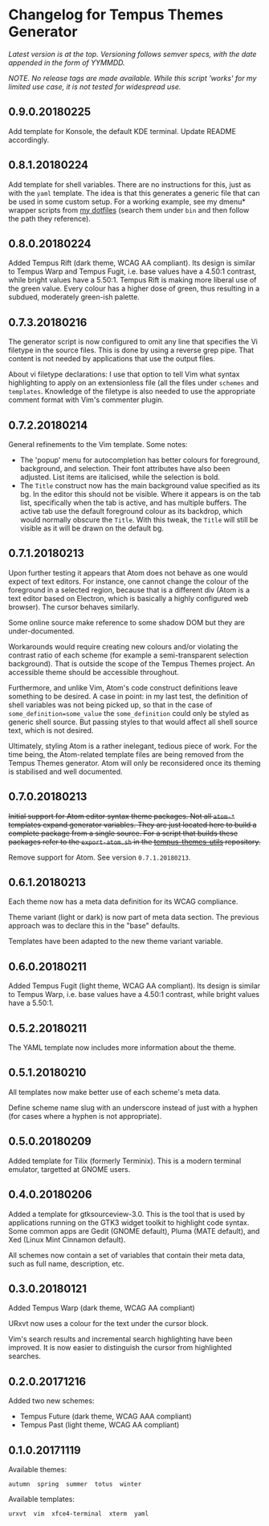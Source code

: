# Changelog for Tempus Themes Generator

*Latest version is at the top. Versioning follows semver specs, with the date appended in the form of YYMMDD.*

*NOTE. No release tags are made available. While this script 'works' for my limited use case, it is not tested for widespread use.*

## 0.9.0.20180225

Add template for Konsole, the default KDE terminal. Update README accordingly.

## 0.8.1.20180224

Add template for shell variables. There are no instructions for this, just as with the `yaml` template. The idea is that this generates a generic file that can be used in some custom setup. For a working example, see my dmenu* wrapper scripts from [my dotfiles](https://github.com/protesilaos/fotfiles) (search them under `bin` and then follow the path they reference).

## 0.8.0.20180224

Added Tempus Rift (dark theme, WCAG AA compliant). Its design is similar to Tempus Warp and Tempus Fugit, i.e. base values have a 4.50:1 contrast, while bright values have a 5.50:1. Tempus Rift is making more liberal use of the green value. Every colour has a higher dose of green, thus resulting in a subdued, moderately green-ish palette.

## 0.7.3.20180216

The generator script is now configured to omit any line that specifies the Vi filetype in the source files. This is done by using a reverse grep pipe. That content is not needed by applications that use the output files.

About vi filetype declarations: I use that option to tell Vim what syntax highlighting to apply on an extensionless file (all the files under `schemes` and `templates`. Knowledge of the filetype is also needed to use the appropriate comment format with Vim's commenter plugin.

## 0.7.2.20180214

General refinements to the Vim template. Some notes:
- The 'popup' menu for autocompletion has better colours for foreground, background, and selection. Their font attributes have also been adjusted. List items are italicised, while the selection is bold.
- The `Title` construct now has the main background value specified as its bg. In the editor this should not be visible. Where it appears is on the tab list, specifically when the tab is active, and has multiple buffers. The active tab use the default foreground colour as its backdrop, which would normally obscure the `Title`. With this tweak, the `Title` will still be visible as it will be drawn on the default bg.

## 0.7.1.20180213

Upon further testing it appears that Atom does not behave as one would expect of text editors. For instance, one cannot change the colour of the foreground in a selected region, because that is a different div (Atom is a text editor based on Electron, which is basically a highly configured web browser). The cursor behaves similarly.

Some online source make reference to some shadow DOM but they are under-documented. 

Workarounds would require creating new colours and/or violating the contrast ratio of each scheme (for example a semi-transparent selection background). That is outside the scope of the Tempus Themes project. An accessible theme should be accessible throughout.

Furthermore, and unlike Vim, Atom's code construct definitions leave something to be desired. A case in point: in my last test, the definition of shell variables was not being picked up, so that in the case of `some_definition=some_value` the `some_definition` could only be styled as generic shell source. But passing styles to that would affect all shell source text, which is not desired.

Ultimately, styling Atom is a rather inelegant, tedious piece of work. For the time being, the Atom-related template files are being removed from the Tempus Themes generator. Atom will only be reconsidered once its theming is stabilised and well documented.

## 0.7.0.20180213

~~Initial support for Atom editor syntax theme packages. Not all `atom-*` templates expand generator variables. They are just located here to build a complete package from a single source. For a script that builds these packages refer to the `export-atom.sh` in the [tempus-themes-utils](https://github.com/protesilaos/tempus-themes-utils) repository.~~

Remove support for Atom. See version `0.7.1.20180213`.

## 0.6.1.20180213

Each theme now has a meta data definition for its WCAG compliance.

Theme variant (light or dark) is now part of meta data section. The previous approach was to declare this in the "base" defaults.

Templates have been adapted to the new theme variant variable.

## 0.6.0.20180211

Added Tempus Fugit (light theme, WCAG AA compliant). Its design is similar to Tempus Warp, i.e. base values have a 4.50:1 contrast, while bright values have a 5.50:1.

## 0.5.2.20180211

The YAML template now includes more information about the theme.

## 0.5.1.20180210

All templates now make better use of each scheme's meta data.

Define scheme name slug with an underscore instead of just with a hyphen (for cases where a hyphen is not appropriate).

## 0.5.0.20180209

Added template for Tilix (formerly Terminix). This is a modern terminal emulator, targetted at GNOME users.

## 0.4.0.20180206

Added a template for gtksourceview-3.0. This is the tool that is used by applications running on the GTK3 widget toolkit to highlight code syntax. Some common apps are Gedit (GNOME default), Pluma (MATE default), and Xed (Linux Mint Cinnamon default).

All schemes now contain a set of variables that contain their meta data, such as full name, description, etc.

## 0.3.0.20180121

Added Tempus Warp (dark theme, WCAG AA compliant)

URxvt now uses a colour for the text under the cursor block.

Vim's search results and incremental search highlighting have been improved. It is now easier to distinguish the cursor from highlighted searches.

## 0.2.0.20171216

Added two new schemes:
- Tempus Future (dark theme, WCAG AAA compliant)
- Tempus Past (light theme, WCAG AA compliant)

## 0.1.0.20171119

Available themes:

```
autumn  spring  summer  totus  winter
```

Available templates:

```
urxvt  vim  xfce4-terminal  xterm  yaml
```
